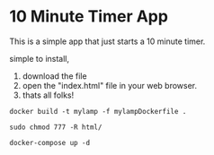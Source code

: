 # 10 Minute Timer App



This is a simple app that just starts a 10 minute timer.

simple to install,

1. download the file
2. open the "index.html" file in your web browser.
3. thats all folks!

```
docker build -t mylamp -f mylampDockerfile .
```
```
sudo chmod 777 -R html/
```
```
docker-compose up -d
```
